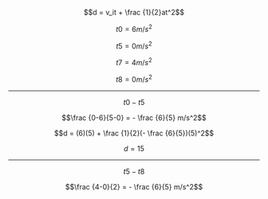 
$$d = v_it + \frac {1}{2}at^2$$

$$t0= 6 m/s^2$$

$$t5 = 0 m/s^2$$

$$t7 = 4 m/s^2$$

$$t8 = 0 m/s^2$$

***

$$t0-t5$$

$$\frac {0-6}{5-0} = - \frac {6}{5} m/s^2$$

$$d = (6)(5) + \frac {1}{2}(- \frac {6}{5})(5)^2$$

$$d = 15$$

***

$$t5-t8$$

$$\frac {4-0}{2} = - \frac {6}{5} m/s^2$$




